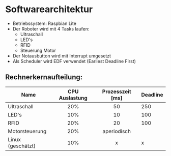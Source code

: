 # Softwarearchitektur

* Betriebssystem: Raspbian Lite
* Der Roboter wird mit 4 Tasks laufen:
    *  Ultraschall
    *  LED's
    *  RFID
    *  Steuerung Motor
* Der Notausbutton wird mit Interrupt umgesetzt
* Als Scheduler wird EDF verwendet (Earliest Deadline First)

## Rechnerkernaufteilung:

| Name | CPU Auslastung | Prozesszeit [ms] | Deadline |
| --- |:---:|:---:| --- |
| Ultraschall | 20% | 50 | 250 |
| LED's | 10% | 10 | 100 |
| RFID | 20% | 20 | 100 |
|Motorsteuerung | 20% | aperiodisch ||
| Linux (geschätzt) | 10% | x | x |
